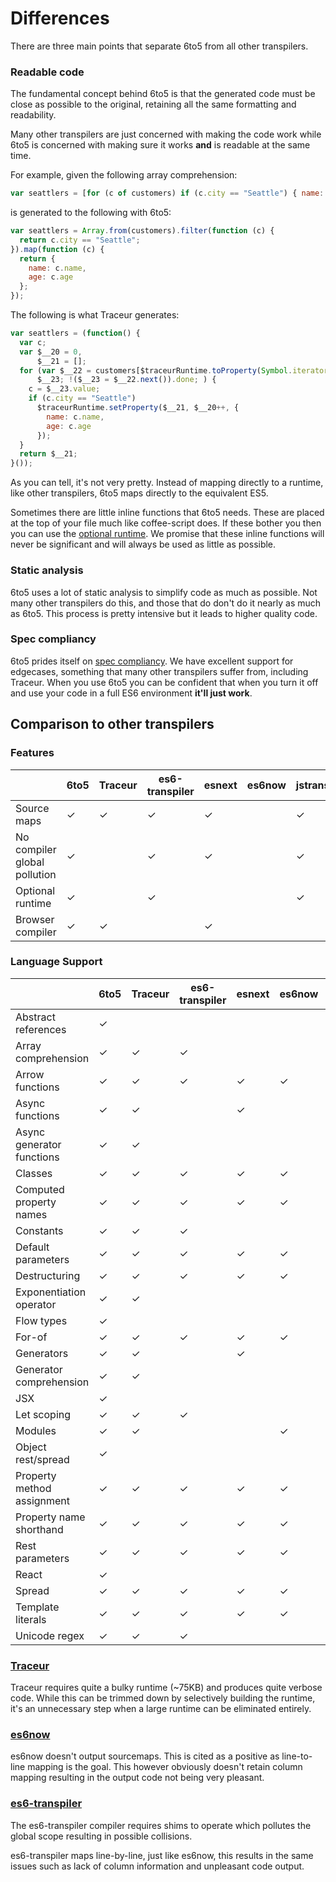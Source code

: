 # Differences

There are three main points that separate 6to5 from all other transpilers.

### Readable code

The fundamental concept behind 6to5 is that the generated code must be close as
possible to the original, retaining all the same formatting and readability.

Many other transpilers are just concerned with making the code work while 6to5
is concerned with making sure it works **and** is readable at the same time.

For example, given the following array comprehension:

```javascript
var seattlers = [for (c of customers) if (c.city == "Seattle") { name: c.name, age: c.age }];
```

is generated to the following with 6to5:

```javascript
var seattlers = Array.from(customers).filter(function (c) {
  return c.city == "Seattle";
}).map(function (c) {
  return {
    name: c.name,
    age: c.age
  };
});
```

The following is what Traceur generates:

```javascript
var seattlers = (function() {
  var c;
  var $__20 = 0,
      $__21 = [];
  for (var $__22 = customers[$traceurRuntime.toProperty(Symbol.iterator)](),
      $__23; !($__23 = $__22.next()).done; ) {
    c = $__23.value;
    if (c.city == "Seattle")
      $traceurRuntime.setProperty($__21, $__20++, {
        name: c.name,
        age: c.age
      });
  }
  return $__21;
}());
```

As you can tell, it's not very pretty. Instead of mapping directly to a
runtime, like other transpilers, 6to5 maps directly to the equivalent ES5.

Sometimes there are little inline functions that 6to5 needs. These are
placed at the top of your file much like coffee-script does. If these
bother you then you can use the [optional runtime](optional-runtime.md).
We promise that these inline functions will never be significant and will
always be used as little as possible.

### Static analysis

6to5 uses a lot of static analysis to simplify code as much as possible.
Not many other transpilers do this, and those that do don't do it nearly
as much as 6to5. This process is pretty intensive but it leads to higher
quality code.

### Spec compliancy

6to5 prides itself on
[spec compliancy](https://kangax.github.io/compat-table/es6/). We have
excellent support for edgecases, something that many other transpilers
suffer from, including Traceur. When you use 6to5 you can be confident
that when you turn it off and use your code in a full ES6 environment
**it'll just work**.

## Comparison to other transpilers

### Features

|                              | 6to5 | Traceur | es6-transpiler | esnext | es6now | jstransform |
| ---------------------------- | ---- | ------- | -------------- | ------ | ------ | ----------- |
| Source maps                  | ✓    | ✓       | ✓              | ✓      |        | ✓           |
| No compiler global pollution | ✓    |         | ✓              | ✓      |        | ✓           |
| Optional runtime             | ✓    |         | ✓              |        |        | ✓           |
| Browser compiler             | ✓    | ✓       |                | ✓      |        |             |

### Language Support

|                              | 6to5 | Traceur | es6-transpiler | esnext | es6now | jstransform |
| ---------------------------- | ---- | ------- | -------------- | ------ | ------ | ----------- |
| Abstract references          | ✓    |         |                |        |        |             |
| Array comprehension          | ✓    | ✓       | ✓              |        |        |             |
| Arrow functions              | ✓    | ✓       | ✓              | ✓      | ✓      | ✓           |
| Async functions              | ✓    | ✓       |                | ✓      |        |             |
| Async generator functions    | ✓    | ✓       |                |        |        |             |
| Classes                      | ✓    | ✓       | ✓              | ✓      | ✓      | ✓           |
| Computed property names      | ✓    | ✓       | ✓              | ✓      | ✓      |             |
| Constants                    | ✓    | ✓       | ✓              |        |        |             |
| Default parameters           | ✓    | ✓       | ✓              | ✓      | ✓      |             |
| Destructuring                | ✓    | ✓       | ✓              | ✓      | ✓      | ✓           |
| Exponentiation operator      | ✓    | ✓       |                |        |        |             |
| Flow types                   | ✓    |         |                |        |        | ✓           |
| For-of                       | ✓    | ✓       | ✓              | ✓      | ✓      |             |
| Generators                   | ✓    | ✓       |                | ✓      |        |             |
| Generator comprehension      | ✓    | ✓       |                |        |        |             |
| JSX                          | ✓    |         |                |        |        |             |
| Let scoping                  | ✓    | ✓       | ✓              |        |        |             |
| Modules                      | ✓    | ✓       |                |        | ✓      |             |
| Object rest/spread           | ✓    |         |                |        |        | ✓           |
| Property method assignment   | ✓    | ✓       | ✓              | ✓      | ✓      | ✓           |
| Property name shorthand      | ✓    | ✓       | ✓              | ✓      | ✓      | ✓           |
| Rest parameters              | ✓    | ✓       | ✓              | ✓      | ✓      | ✓           |
| React                        | ✓    |         |                |        |        |             |
| Spread                       | ✓    | ✓       | ✓              | ✓      | ✓      |             |
| Template literals            | ✓    | ✓       | ✓              | ✓      | ✓      | ✓           |
| Unicode regex                | ✓    | ✓       | ✓              |        |        |             |

### [Traceur](https://github.com/google/traceur-compiler)

Traceur requires quite a bulky runtime (~75KB) and produces quite verbose code.
While this can be trimmed down by selectively building the runtime, it's an
unnecessary step when a large runtime can be eliminated entirely.

### [es6now](https://github.com/zenparsing/es6now)

es6now doesn't output sourcemaps. This is cited as a positive as line-to-line
mapping is the goal. This however obviously doesn't retain column mapping
resulting in the output code not being very pleasant.

### [es6-transpiler](https://github.com/termi/es6-transpiler)

The es6-transpiler compiler requires shims to operate which pollutes the global
scope resulting in possible collisions.

es6-transpiler maps line-by-line, just like es6now, this results in the same
issues such as lack of column information and unpleasant code output.
